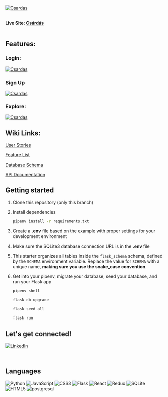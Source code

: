 <a href="https://csardas.onrender.com/"><img src="https://res.cloudinary.com/da1ss0a61/image/upload/v1670213170/title_cudxns.jpg" title="Csardas">
</a>
<br>
<br>

**Live Site: [Csárdás](https://csardas.onrender.com/)**
<br>
<br>

<h2>Features:</h2>
<h3>Login:</h3>
<a href="https://csardas.onrender.com/"><img src="https://res.cloudinary.com/da1ss0a61/image/upload/v1670213171/login_cp45yb.jpg" title="Csardas">
</a>

<h3>Sign Up</h3>
<a href="https://csardas.onrender.com/"><img src="https://res.cloudinary.com/da1ss0a61/image/upload/v1670213172/signup_uwhnfa.jpg" title="Csardas">
</a>

<h3>Explore:</h3>
<a href="https://csardas.onrender.com/"><img src="https://res.cloudinary.com/da1ss0a61/image/upload/v1670213173/explore_xdjiml.jpg" title="Csardas">
</a>

<h2>Wiki Links:</h2>

[User Stories](https://github.com/davidchou0112/Capstone/wiki/User-Stories)

[Feature List](https://github.com/davidchou0112/Capstone/wiki/MVP-Feature-List)

[Database Schema](https://github.com/davidchou0112/Capstone/wiki/DB-Schema)

[API Documentation](https://github.com/davidchou0112/Capstone/wiki/API-Documentation)

## Getting started
1. Clone this repository (only this branch)

2. Install dependencies

      ```bash
      pipenv install -r requirements.txt
      ```

3. Create a **.env** file based on the example with proper settings for your
   development environment

4. Make sure the SQLite3 database connection URL is in the **.env** file

5. This starter organizes all tables inside the `flask_schema` schema, defined
   by the `SCHEMA` environment variable.  Replace the value for
   `SCHEMA` with a unique name, **making sure you use the snake_case
   convention**.

6. Get into your pipenv, migrate your database, seed your database, and run your Flask app

   ```bash
   pipenv shell
   ```

   ```bash
   flask db upgrade
   ```

   ```bash
   flask seed all
   ```

   ```bash
   flask run
   ```
## Let's get connected!
<a href="https://www.linkedin.com/in/david-chou-a47026249/" target="_blank">

![LinkedIn](https://img.shields.io/badge/linkedin-%230077B5.svg?style=for-the-badge&logo=linkedin&logoColor=white)

</a>
<br>

## Languages

![Python](https://img.shields.io/badge/python-3670A0?style=for-the-badge&logo=python&logoColor=ffdd54)
![JavaScript](https://img.shields.io/badge/javascript-%23323330.svg?style=for-the-badge&logo=javascript&logoColor=%23F7DF1E)
![CSS3](https://img.shields.io/badge/css3-%231572B6.svg?style=for-the-badge&logo=css3&logoColor=white)
![Flask](https://img.shields.io/badge/flask-%23000.svg?style=for-the-badge&logo=flask&logoColor=white)
![React](https://img.shields.io/badge/react-%2320232a.svg?style=for-the-badge&logo=react&logoColor=%2361DAFB)
![Redux](https://img.shields.io/badge/redux-%23593d88.svg?style=for-the-badge&logo=redux&logoColor=white)
![SQLite](https://img.shields.io/badge/sqlite-%2307405e.svg?style=for-the-badge&logo=sqlite&logoColor=white)
![HTML5](https://img.shields.io/badge/html5-%23E34F26.svg?style=for-the-badge&logo=html5&logoColor=white)
![postgresql](https://img.shields.io/badge/PostgreSQL-4169E1?style=for-the-badge&logo=PostgreSQL&logoColor=white)
